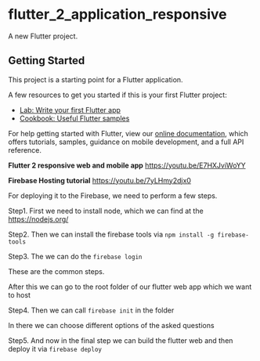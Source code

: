 # flutter_2_application_responsive

A new Flutter project.

## Getting Started

This project is a starting point for a Flutter application.

A few resources to get you started if this is your first Flutter project:

- [Lab: Write your first Flutter app](https://flutter.dev/docs/get-started/codelab)
- [Cookbook: Useful Flutter samples](https://flutter.dev/docs/cookbook)

For help getting started with Flutter, view our
[online documentation](https://flutter.dev/docs), which offers tutorials,
samples, guidance on mobile development, and a full API reference.


**Flutter 2 responsive web and mobile app**
https://youtu.be/E7HXJviWoYY

**Firebase Hosting tutorial**
https://youtu.be/7yLHmy2djx0


For deploying it to the Firebase, we need to perform a few steps.

Step1.
First we need to install node, which we can find at the https://nodejs.org/ 

Step2.
Then we can install the firebase tools via `npm install -g firebase-tools`

Step3.
The we can do the `firebase login`

These are the common steps.

After this we can go to the root folder of our flutter web app which we want to host

Step4.
Then we can call `firebase init` in the folder

In there we can choose different options of the asked questions

Step5.
And now in the final step we can build the flutter web and then deploy it via `firebase deploy`
